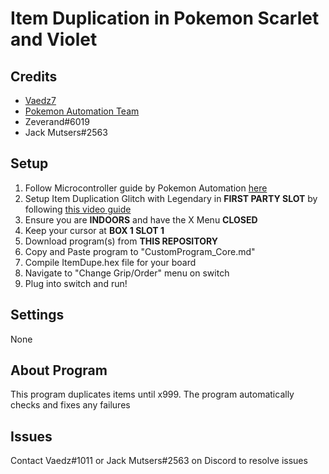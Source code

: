 # **Item Duplication in Pokemon Scarlet and Violet**
## Credits
- [Vaedz7](https://github.com/Vaedz7 "Vaedz7")
- [Pokemon Automation Team](https://github.com/PokemonAutomation "Pokemon Automation Team")
- Zeverand#6019
- Jack Mutsers#2563

## Setup
1. Follow Microcontroller guide by Pokemon Automation [here](https://github.com/PokemonAutomation/Microcontroller "here")
2. Setup Item Duplication Glitch with Legendary in **FIRST PARTY SLOT** by following [this video guide](https://www.youtube.com/watch?v=staa9Fv0Rwo "this video guide")
3. Ensure you are **INDOORS** and have the X Menu **CLOSED**
4. Keep your cursor at **BOX 1 SLOT 1**
5. Download program(s) from **THIS REPOSITORY**
6. Copy and Paste program to "CustomProgram_Core.md"
7. Compile ItemDupe.hex file for your board
8. Navigate to "Change Grip/Order" menu on switch
9. Plug into switch and run!

## Settings
None

## About Program
This program duplicates items until x999. The program automatically checks and fixes any failures


## Issues
Contact Vaedz#1011 or Jack Mutsers#2563 on Discord to resolve issues
